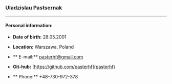 ### Uladzislau Pastsernak
---
#### Personal information:

* **Date of birth:** 28.05.2001
* **Location:** Warszawa, Poland
* ** E-mail:** pasterhf@gmail.com

* **Git-hub:** [https://github.com/pasterhf](pasterhf)
* ** Phone:** +48-730-972-378

